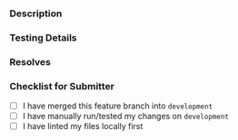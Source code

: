 ### Description
<!--- Add a summary if you have a long description. -->

### Testing Details
<!--- Add a summary on how to test if it may not be clear to a reviewer -->
<!--- It always helps! -->

### Resolves

### Checklist for Submitter
<!--- Place an `x` in each `[]` that applies or use the checkboxes that appear in the preview/rendered PR. Replace `[]` with `n/a` for any that do not apply. -->

- [ ] I have merged this feature branch into `development`
- [ ] I have manually run/tested my changes on `development`
- [ ] I have linted my files locally first
